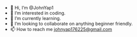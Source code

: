 - 👋 Hi, I’m @JohnYap1
- 👀 I’m interested in coding.
- 🌱 I’m currently learning.
- 💞️ I’m looking to collaborate on anything beginner friendly.
- 📫 How to reach me johnyap176225@gmail.com

<!---
JohnYap1/JohnYap1 is a ✨ special ✨ repository because its `README.md` (this file) appears on your GitHub profile.
You can click the Preview link to take a look at your changes.
--->
